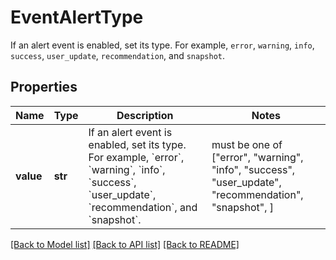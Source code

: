 # EventAlertType

If an alert event is enabled, set its type. For example, `error`, `warning`, `info`, `success`, `user_update`, `recommendation`, and `snapshot`.

## Properties
Name | Type | Description | Notes
------------ | ------------- | ------------- | -------------
**value** | **str** | If an alert event is enabled, set its type. For example, &#x60;error&#x60;, &#x60;warning&#x60;, &#x60;info&#x60;, &#x60;success&#x60;, &#x60;user_update&#x60;, &#x60;recommendation&#x60;, and &#x60;snapshot&#x60;. |  must be one of ["error", "warning", "info", "success", "user_update", "recommendation", "snapshot", ]

[[Back to Model list]](README.md#documentation-for-models) [[Back to API list]](README.md#documentation-for-api-endpoints) [[Back to README]](README.md)


